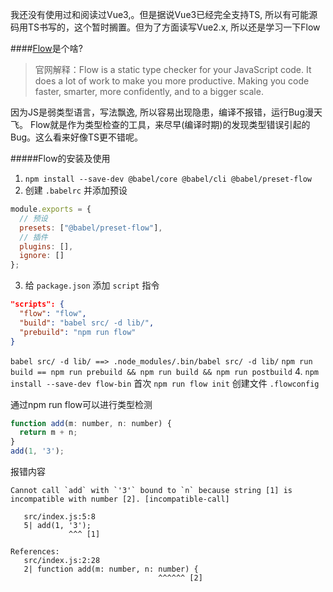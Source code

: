 我还没有使用过和阅读过Vue3,。但是据说Vue3已经完全支持TS, 所以有可能源码用TS书写的，这个暂时搁置。但为了方面读写Vue2.x, 所以还是学习一下Flow

####[Flow](https://flow.org/en/docs/getting-started/)是个啥?
>官网解释：Flow is a static type checker for your JavaScript code. It does a lot of work to make you more productive. Making you code faster, smarter, more confidently, and to a bigger scale.

因为JS是弱类型语言，写法飘逸, 所以容易出现隐患，编译不报错，运行Bug漫天飞。
Flow就是作为类型检查的工具，来尽早(编译时期)的发现类型错误引起的Bug。这么看来好像TS更不错呢。

#####Flow的安装及使用
1. `npm install --save-dev @babel/core @babel/cli @babel/preset-flow`
2. 创建 `.babelrc` 并添加预设
```javascript
module.exports = {
  // 预设
  presets: ["@babel/preset-flow"],
  // 插件
  plugins: [],
  ignore: []
};
```
3. 给 `package.json` 添加 `script` 指令
```json
"scripts": {
  "flow": "flow",
  "build": "babel src/ -d lib/",    
  "prebuild": "npm run flow"        
}
```
`babel src/ -d lib/ ==> .node_modules/.bin/babel src/ -d lib/`
`npm run build == npm run prebuild && npm run build && npm run postbuild`
4. `npm install --save-dev flow-bin`
   首次 `npm run flow init` 创建文件 `.flowconfig`

通过npm run flow可以进行类型检测
```javascript
function add(m: number, n: number) {
  return m + n;
}
add(1, '3');
```
报错内容
```
Cannot call `add` with `'3'` bound to `n` because string [1] is incompatible with number [2]. [incompatible-call]

   src/index.js:5:8
   5| add(1, '3');
             ^^^ [1]

References:
   src/index.js:2:28
   2| function add(m: number, n: number) {
                                 ^^^^^^ [2]
```
